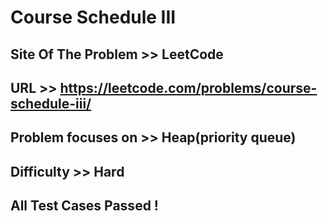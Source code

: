 # Course Schedule III

## Site Of The Problem >> LeetCode

## URL >> https://leetcode.com/problems/course-schedule-iii/

## Problem focuses on >> Heap(priority queue)

## Difficulty >> Hard

## All Test Cases Passed !


